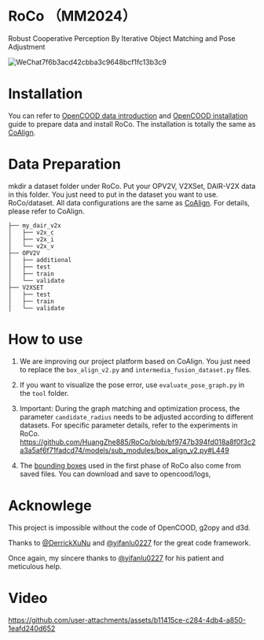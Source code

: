 # RoCo  （MM2024）
Robust Cooperative Perception By Iterative Object Matching and Pose Adjustment


![WeChat7f6b3acd42cbba3c9648bcf1fc13b3c9](https://github.com/user-attachments/assets/5674d1f6-5b57-4f09-b129-151f4130739f)

# Installation
You can refer to [OpenCOOD data introduction](https://opencood.readthedocs.io/en/latest/md_files/data_intro.html) and [OpenCOOD installation](https://opencood.readthedocs.io/en/latest/md_files/installation.html) guide to prepare data and install RoCo. The installation is totally the same as [CoAlign](https://udtkdfu8mk.feishu.cn/docx/LlMpdu3pNoCS94xxhjMcOWIynie).

# Data Preparation

mkdir a dataset folder under RoCo. Put your OPV2V, V2XSet, DAIR-V2X data in this folder. You just need to put in the dataset you want to use.
RoCo/dataset. All data configurations are the same as [CoAlign](https://github.com/yifanlu0227/CoAlign?tab=readme-ov-file). For details, please refer to CoAlign.

```
├── my_dair_v2x 
│   ├── v2x_c
│   ├── v2x_i
│   └── v2x_v
├── OPV2V
│   ├── additional
│   ├── test
│   ├── train
│   └── validate
├── V2XSET
│   ├── test
│   ├── train
│   └── validate
```
#  How to use
1.  We are improving our project platform based on CoAlign. You just need to replace the `box_align_v2.py` and `intermedia_fusion_dataset.py` files.

2.  If you want to visualize the pose error, use `evaluate_pose_graph.py` in the `tool` folder.
3.  Important: During the graph matching and optimization process, the parameter `candidate_radius` needs to be adjusted according to different datasets. For specific parameter details, refer to the experiments in RoCo. https://github.com/HuangZhe885/RoCo/blob/bf9747b394fd018a8f0f3c2a3a5af6f71fadcd74/models/sub_modules/box_align_v2.py#L449
4.  The [bounding boxes](https://drive.google.com/drive/folders/1otDzESlepuhRBE4ZgJQfpArnpG1TG8uu) used in the first phase of RoCo also come from saved files. You can download and save to opencood/logs,

#  Acknowlege
This project is impossible without the code of OpenCOOD, g2opy and d3d.

Thanks to [@DerrickXuNu](https://github.com/DerrickXuNu) and [@yifanlu0227](https://github.com/yifanlu0227)  for the great code framework.

Once again, my sincere thanks to [@yifanlu0227](https://github.com/yifanlu0227)  for his patient and meticulous help.

#  Video

https://github.com/user-attachments/assets/b11415ce-c284-4db4-a850-1eafd240d652











